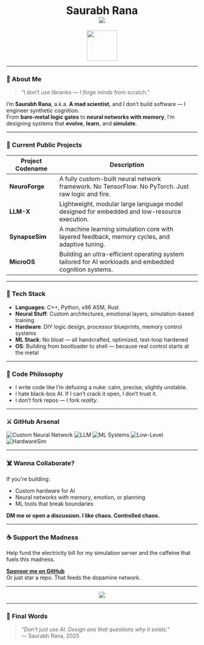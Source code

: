 <h1 align="center">
    Saurabh Rana   
  <br>
  <img src="https://readme-typing-svg.demolab.com?font=JetBrains+Mono&size=24&duration=4000&pause=1000&center=true&width=500&lines=Custom+AI+Architect.;LLM+Crafter.;Neural+Engineer.;Zero-to-Hardware+Scientist.">
</h1>

<p align="center">
  <img src="https://github.com/SaurabhRana0w0/SaurabhRana0w0/blob/main/A2.gif" width="80" />
</p>

---

### 🧠 About Me

> “I don’t use libraries — I *forge minds* from scratch.”

I’m **Saurabh Rana**, a.k.a. **A mad scientist**, and I don’t build software — I engineer synthetic cognition.  
From **bare-metal logic gates** to **neural networks with memory**, I’m designing systems that **evolve**, **learn**, and **simulate**.

---

### 🔬 Current Public Projects

| Project Codename | Description |
|------------------|-------------|
| **NeuroForge**   | A fully custom-built neural network framework. No TensorFlow. No PyTorch. Just raw logic and fire. |
| **LLM-X**        | Lightweight, modular large language model designed for embedded and low-resource execution. |
| **SynapseSim**   | A machine learning simulation core with layered feedback, memory cycles, and adaptive tuning. |
| **MicroOS**  | Building an ultra-efficient operating system tailored for AI workloads and embedded cognition systems. |

---

### 🧰 Tech Stack

- **Languages**: C++, Python, x86 ASM, Rust
- **Neural Stuff**: Custom architectures, emotional layers, simulation-based training
- **Hardware**: DIY logic design, processor blueprints, memory control systems
- **ML Stack**: No bloat — all handcrafted, optimized, test-loop hardened
- **OS**: Building from bootloader to shell — because real control starts at the metal

---

### 🧛 Code Philosophy

- I write code like I’m defusing a nuke: calm, precise, slightly unstable.
- I hate black-box AI. If I can’t crack it open, I don’t trust it.
- I don’t fork repos — I fork *reality*.

---

### ⚔️ GitHub Arsenal

![Custom Neural Network](https://img.shields.io/badge/NeuralNet-Custom-brightgreen?style=flat&logo=brain&logoColor=white)
![LLM](https://img.shields.io/badge/LLM-Experimental-blueviolet?style=flat&logo=OpenAI&logoColor=white)
![ML Systems](https://img.shields.io/badge/MachineLearning-FromScratch-orange?style=flat&logo=scikit-learn)
![Low-Level](https://img.shields.io/badge/BareMetal-Yes-critical?style=flat&logo=linux)
![HardwareSim](https://img.shields.io/badge/Hardware-Simulator-important?style=flat&logo=raspberry-pi)

---

### ☠️ Wanna Collaborate?

If you're building:
- Custom hardware for AI
- Neural networks with memory, emotion, or planning
- ML tools that break boundaries

**DM me or open a discussion. I like chaos. Controlled chaos.**

---

### ☕ Support the Madness

Help fund the electricity bill for my simulation server and the caffeine that fuels this madness.

**[Sponsor me on GitHub](https://github.com/sponsors/your-username)**  
Or just star a repo. That feeds the dopamine network.

---

<p align="center">
  <img src="https://github-readme-stats.vercel.app/api?username=saurabhrana&show_icons=true&theme=tokyonight" />
</p>

---

### 🧬 Final Words

> _"Don't just use AI. Design one that questions why it exists."_  
> — Saurabh Rana, 2025
